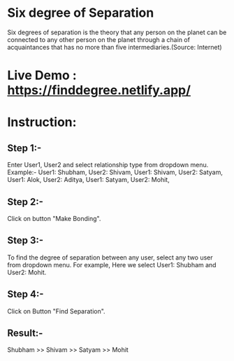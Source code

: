# Six degree of Separation 
Six degrees of separation is the theory that any person on the planet can be connected to any other person on the planet through a chain of acquaintances that has no more than five intermediaries.(Source: Internet)

# Live Demo : https://finddegree.netlify.app/

# Instruction:
## Step 1:-
Enter User1, User2 and select relationship type from dropdown menu.
Example:- 
User1: Shubham, User2: Shivam,
User1: Shivam,  User2: Satyam,
User1: Alok,    User2: Aditya,
User1: Satyam,  User2: Mohit,

## Step 2:-
Click on button "Make Bonding".

## Step 3:-

To find the degree of separation between any user, select any two user from dropdown menu.
For example, Here we select User1: Shubham and User2: Mohit.

## Step 4:-

Click on Button "Find Separation".

## Result:-
Shubham >> Shivam >> Satyam >> Mohit

